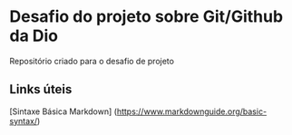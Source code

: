 # Desafio do projeto sobre Git/Github da Dio
Repositório criado para o desafio de projeto

## Links úteis
[Sintaxe Básica Markdown] (https://www.markdownguide.org/basic-syntax/)
